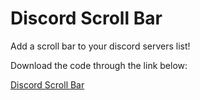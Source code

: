# Discord Scroll Bar
Add a scroll bar to your discord servers list!

Download the code through the link below:

[Discord Scroll Bar](https://github.com/techflashes/discordScrollBar/raw/master/discordScroll.user.js)
